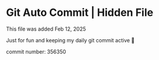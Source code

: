 # Git Auto Commit | Hidden File

This file was added Feb 12, 2025

Just for fun and keeping my daily git commit active 🤪

commit number: 356350
